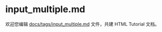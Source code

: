 input_multiple.md
===

欢迎您编辑 <a target="__blank" href="https://github.com/jaywcjlove/html-tutorial/blob/master/docs/tags/input_multiple.md">docs/tags/input_multiple.md</a> 文件，共建 HTML Tutorial 文档。